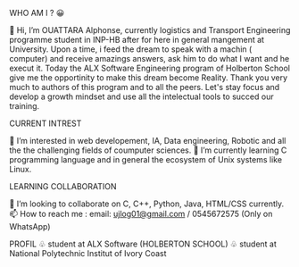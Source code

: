 WHO AM I ? 😀
  
  👋 Hi, I’m OUATTARA Alphonse, currently logistics and Transport
  Engineering programme student in INP-HB after for here in general 
  mangement at University. Upon a time, i feed the dream to speak 
  with a machin ( computer) and receive amazings answers, ask him to do 
  what I want and he execut it. Today the ALX Software Engineering program 
  of Holberton School give me the opportinity to make this dream become
  Reality. Thank you very much to authors of this program and to all the peers. 
  Let's stay focus and develop a growth mindset and use all the intelectual tools 
  to succed our training.

CURRENT INTREST 

  👀 I’m interested in web developement, IA, Data engineering, Robotic and all the 
  the challenging fields of coumputer sciences.
  🌱 I’m currently learning C programming language and in general the ecosystem of 
  Unix systems like Linux.
 
LEARNING COLLABORATION

  💞️ I’m looking to collaborate on C, C++, Python, Java, HTML/CSS currently.
  📫 How to reach me : email: ujlog01@gmail.com / 0545672575 (Only on WhatsApp)

PROFIL
  ♧ student at ALX Software (HOLBERTON SCHOOL) 
  ♧ student at National Polytechnic Institut of Ivory Coast 

  
<!---
Robotoalpha/Robotoalpha is a ✨ special ✨ repository because its `README.md` (this file) appears on your GitHub profile.
You can click the Preview link to take a look at your changes.
--->

